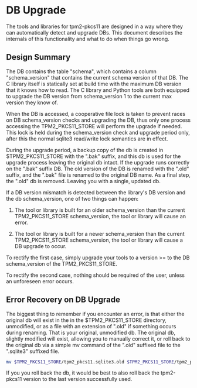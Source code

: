 # DB Upgrade

The tools and libraries for tpm2-pkcs11 are designed in a way where they can automatically detect
and upgrade DBs. This document describes the internals of this functionality and what to do when
things go wrong.

## Design Summary

The DB contains the table "schema", which contains a column "schema_version" that contains the
current schema version of that DB. The C library itself is statically set at build time with the
maximum DB version that it knows how to read. The C library and Python tools are both equipped to
upgrade the DB version from schema_version 1 to the current max version they know of.

When the DB is accessed, a cooperative file lock is taken to prevent races on DB schema_version
checks and upgrading the DB, thus only one process accessing the TPM2_PKCS11_STORE will perform
the upgrade if needed. This lock is held during the schema_version check and upgrade period only,
after this the normal sqlite3 read/write lock semantics are in effect.

During the upgrade period, a backup copy of the db is created in $TPM2_PKCS11_STORE with the ".bak"
suffix, and this db is used for the upgrade process leaving the original db intact. If the upgrade
runs correctly on the ".bak" suffix DB. The old version of the DB is renamed with the ".old" suffix,
and the ".bak" file is renamed to the original DB name. As a final step, the ".old" db is removed.
Leaving you with a single, updated db.

If a DB version mismatch is detected between the library's DB version and the db schema_version,
one of two things can happen:

1. The tool or library is built for an older schema_version than the current TPM2_PKCS11_STORE
   schema_version, the tool or library will cause an error.

2. The tool or library is built for a newer schema_version than the current TPM2_PKCS11_STORE
   schema_version, the tool or library will cause a DB upgrade to occur.

To rectify the first case, simply upgrade your tools to a version >= to the DB schema_version
of the TPM2_PKCS11_STORE.

To rectify the second case, nothing should be required of the user, unless an unforeseen error
occurs.

## Error Recovery on DB Upgrade

The biggest thing to remember if you encounter an error, is that either the original db will
exist in the in the $TPM2_PKCS11_STORE directory, unmodified, or as a file with an extension
of ".old" if something occurs during renaming. That is your original, unmodified db. The
original db, slightly modified will exist, allowing you to manually correct it, or roll
back to the original db via a simple mv command of the ".old" suffixed file to the ".sqlite3"
suffixed file.

```bash
mv $TPM2_PKCS11_STORE/tpm2_pkcs11.sqlite3.old $TPM2_PKCS11_STORE/tpm2_pkcs11.sqlite3
```

If you you roll back the db, it would be best to also roll back the tpm2-pkcs11 version to the
last version successfully used.
